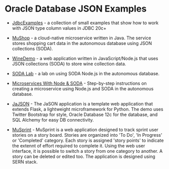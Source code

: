 
# Oracle Database JSON Examples

* [JdbcExamples](JdbcExamples) - a collection of small
  examples that show how to work with JSON type column values in JDBC
  20c+

* [MuShop](https://github.com/oracle-quickstart/oci-cloudnative/tree/master/src/carts) - a cloud-native microservice written in Java.  The service stores shopping cart data in the autonomous database using JSON collections (SODA).

* [WineDemo](WineDemo) - a web application written in
  JavaScript/Node.js that uses JSON collections (SODA) to store wine
  collection data.

* [SODA Lab](https://dmcghan.github.io/soda-hol/?page=README.md) - a
  lab on using SODA Node.js in the autonomous database.

* [Microservices With Node &
  SODA](https://blogs.oracle.com/developers/creating-a-microservice-with-node-soda-json-document-storage-in-autonomous-db) - Step-by-step instructions on creating a microservice using Node.js
  and SODA in the autonomous database.

* [JaJSON](Python-Demo-App) - The JaSON application is a template web application that extends Flask, a lightweight microframework for Python. The demo uses Twitter Bootstrap for style, Oracle Database 12c for the database, and SQL Alchemy for easy DB connectivity.

* [MuSprint](MuSprint) - MuSprint is a web application designed to track sprint user stories on a story board. Stories are organized into 'To Do', 'In Progress' or 'Completed' category. Each story is assigned 'story points' to indicate the extennt of effort required to complete it. Using the web user interface, it is possible to switch a story from one category to another. A story can be deleted or edited too. The application is designed using SERN stack.
